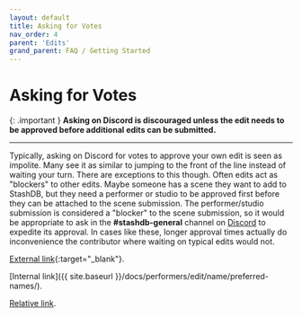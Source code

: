 ```yaml
---
layout: default
title: Asking for Votes
nav_order: 4
parent: 'Edits'
grand_parent: FAQ / Getting Started
---
```


# Asking for Votes

{: .important }
**Asking on Discord is discouraged unless the edit needs to be approved before additional edits can be submitted.**

---

Typically, asking on Discord for votes to approve your own edit is seen as impolite. Many see it as similar to jumping to the front of the line instead of waiting your turn. There are exceptions to this though. Often edits act as "blockers" to other edits. Maybe someone has a scene they want to add to StashDB, but they need a performer or studio to be approved first before they can be attached to the scene submission. The performer/studio submission is considered a "blocker" to the scene submission, so it would be appropriate to ask in the **#stashdb-general** channel on [Discord](#joining-our-discord) to expedite its approval. In cases like these, longer approval times actually do inconvenience the contributor where waiting on typical edits would not.

[External link](https://stashdb.org/performers/fbd10ce7-3209-4788-b84f-3a2ec1b19326){:target="_blank"}.

[Internal link]({{ site.baseurl }}/docs/performers/edit/name/preferred-names/).

[Relative link](../jav-names/).
